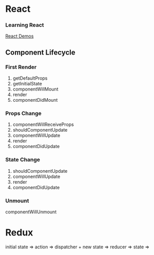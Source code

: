 # React

### Learning React
[React Demos](https://github.com/ruanyf/react-demos)

## Component Lifecycle
### First Render
1. getDefaultProps
2. getInitialState
3. componentWillMount
4. render
5. componentDidMount

### Props Change
1. componentWillReceiveProps
2. shouldComponentUpdate
3. componentWillUpdate
4. render
5. componentDidUpdate

### State Change
1. shouldComponentUpdate
2. componentWillUpdate
3. render
4. componentDidUpdate

### Unmount
componentWillUnmount

# Redux
initial state => action => dispatcher + new state => reducer => state =>
